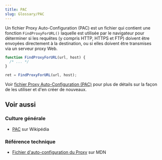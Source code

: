 ```yaml
---
title: PAC
slug: Glossary/PAC
---
```


Un fichier Proxy Auto-Configuration (PAC) est un fichier qui contient une fonction `FindProxyForURL()` laquelle est utilisée par le navigateur pour déterminer si les requêtes (y compris HTTP, HTTPS et FTP) doivent être envoyées directement à la destination, ou si elles doivent être transmises via un serveur proxy Web.

```js
function FindProxyForURL(url, host) {
  /* ... */
}

ret = FindProxyForURL(url, host);
```

Voir [fichier Proxy Auto-Configuration (PAC)](</fr/docs/Web/HTTP/Proxy_servers_and_tunneling/Proxy_Auto-Configuration_(PAC)_file>) pour plus de détails sur la façon de les utiliser et d'en créer de nouveaux.

## Voir aussi

### Culture générale

- [PAC](https://fr.wikipedia.org/wiki/Fichier_.PAC) sur Wikipédia

### Référence technique

- [Fichier d'auto-configuration du Proxy](</fr/docs/Web/HTTP/Proxy_servers_and_tunneling/Proxy_Auto-Configuration_(PAC)_file>) sur MDN
